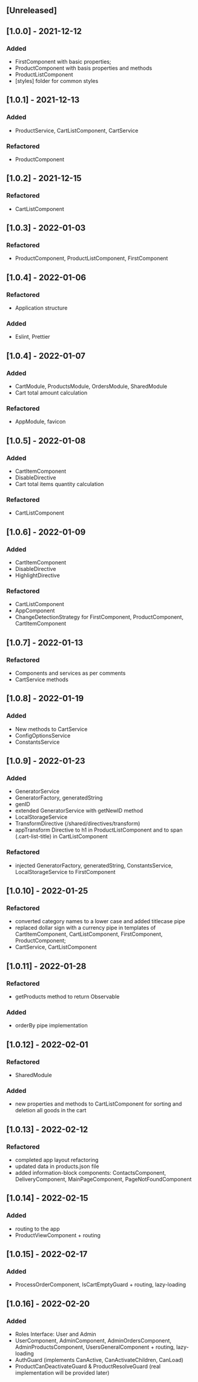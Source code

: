  ## [Unreleased]

## [1.0.0] - 2021-12-12

### Added

- FirstComponent with basic properties;
- ProductComponent with basis properties and methods
- ProductListComponent
- [styles] folder for common styles

## [1.0.1] - 2021-12-13

### Added

- ProductService, CartListComponent, CartService

### Refactored

- ProductComponent

## [1.0.2] - 2021-12-15

### Refactored

- CartListComponent

## [1.0.3] - 2022-01-03

### Refactored

- ProductComponent, ProductListComponent, FirstComponent

## [1.0.4] - 2022-01-06

### Refactored

- Application structure

### Added

- Eslint, Prettier

## [1.0.4] - 2022-01-07

### Added

- CartModule, ProductsModule, OrdersModule, SharedModule
- Cart total amount calculation

### Refactored

- AppModule, favicon

## [1.0.5] - 2022-01-08

### Added

- CartItemComponent
- DisableDirective
- Cart total items quantity calculation

### Refactored

- CartListComponent

## [1.0.6] - 2022-01-09

### Added

- CartItemComponent
- DisableDirective
- HighlightDirective

### Refactored

- CartListComponent
- AppComponent
- ChangeDetectionStrategy for FirstComponent, ProductComponent, CartItemComponent

## [1.0.7] - 2022-01-13

### Refactored 

- Components and services as per comments
- CartService methods

## [1.0.8] - 2022-01-19

### Added

- New methods to CartService
- ConfigOptionsService
- ConstantsService

## [1.0.9] - 2022-01-23

### Added

- GeneratorService
- GeneratorFactory, generatedString
- genID
- extended GeneratorService with getNewID method
- LocalStorageService
- TransformDirective (/shared/directives/transform)
- appTransform Directive to h1 in ProductListComponent and to span (.cart-list-title) in CartListComponent

### Refactored 

- injected GeneratorFactory, generatedString, ConstantsService, LocalStorageService to FirstComponent  

## [1.0.10] - 2022-01-25

### Refactored

- converted category names to a lower case and added titlecase pipe
- replaced dollar sign with a currency pipe in templates of CartItemComponent, CartListComponent, FirstComponent, ProductComponent;
- CartService, CartListComponent

## [1.0.11] - 2022-01-28

### Refactored

- getProducts method to return Observable

### Added

- orderBy pipe implementation

## [1.0.12] - 2022-02-01

### Refactored

- SharedModule

### Added

- new properties and methods to CartListComponent for sorting and deletion all goods in the cart 

## [1.0.13] - 2022-02-12

### Refactored

- completed app layout refactoring
- updated data in products.json file
- added information-block components: ContactsComponent, DeliveryComponent, MainPageComponent, PageNotFoundComponent


## [1.0.14] - 2022-02-15

### Added

- routing to the app
- ProductViewComponent + routing

## [1.0.15] - 2022-02-17

### Added

- ProcessOrderComponent, IsCartEmptyGuard + routing, lazy-loading

## [1.0.16] - 2022-02-20

### Added

- Roles Interface: User and Admin 
- UserComponent, AdminComponent, AdminOrdersComponent, AdminProductsComponent, UsersGeneralComponent + routing, lazy-loading
- AuthGuard (implements CanActive, CanActivateChildren, CanLoad)
- ProductCanDeactivateGuard & ProductResolveGuard (real implementation will be provided later)



